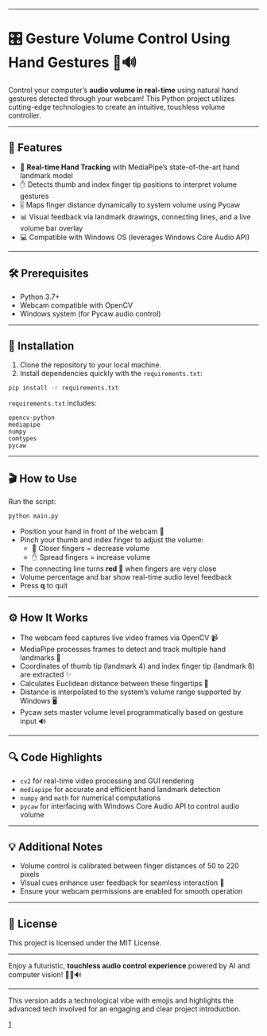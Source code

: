 ***

# 🎛️ Gesture Volume Control Using Hand Gestures 🤚🔊

Control your computer’s **audio volume in real-time** using natural hand gestures detected through your webcam! This Python project utilizes cutting-edge technologies to create an intuitive, touchless volume controller.

***

## 🚀 Features

- 🤖 **Real-time Hand Tracking** with MediaPipe’s state-of-the-art hand landmark model  
- ✋ Detects thumb and index finger tip positions to interpret volume gestures  
- 🎚️ Maps finger distance dynamically to system volume using Pycaw  
- 📊 Visual feedback via landmark drawings, connecting lines, and a live volume bar overlay  
- 💻 Compatible with Windows OS (leverages Windows Core Audio API)  

***

## 🛠️ Prerequisites

- Python 3.7+  
- Webcam compatible with OpenCV  
- Windows system (for Pycaw audio control)  

***

## 🧩 Installation

1. Clone the repository to your local machine.  
2. Install dependencies quickly with the `requirements.txt`:  

```bash
pip install -r requirements.txt
```

`requirements.txt` includes:  
```
opencv-python
mediapipe
numpy
comtypes
pycaw
```

***

## 🎬 How to Use

Run the script:

```bash
python main.py
```

- Position your hand in front of the webcam 🤳  
- Pinch your thumb and index finger to adjust the volume:  
   - 🤏 Closer fingers = decrease volume  
   - ✋ Spread fingers = increase volume  
- The connecting line turns **red 🔴** when fingers are very close  
- Volume percentage and bar show real-time audio level feedback  
- Press **q** to quit  

***

## ⚙️ How It Works

- The webcam feed captures live video frames via OpenCV 📹  
- MediaPipe processes frames to detect and track multiple hand landmarks 🤖  
- Coordinates of thumb tip (landmark 4) and index finger tip (landmark 8) are extracted ✨  
- Calculates Euclidean distance between these fingertips 🔢  
- Distance is interpolated to the system’s volume range supported by Windows 🖥️  
- Pycaw sets master volume level programmatically based on gesture input 🔊  

***

## 🔍 Code Highlights

- `cv2` for real-time video processing and GUI rendering  
- `mediapipe` for accurate and efficient hand landmark detection  
- `numpy` and `math` for numerical computations  
- `pycaw` for interfacing with Windows Core Audio API to control audio volume  

***

## 💡 Additional Notes

- Volume control is calibrated between finger distances of 50 to 220 pixels  
- Visual cues enhance user feedback for seamless interaction 🚦  
- Ensure your webcam permissions are enabled for smooth operation  

***

## 📜 License

This project is licensed under the MIT License.

***

Enjoy a futuristic, **touchless audio control experience** powered by AI and computer vision! 🤖✨🔊

***

This version adds a technological vibe with emojis and highlights the advanced tech involved for an engaging and clear project introduction.

[1](https://ppl-ai-file-upload.s3.amazonaws.com/web/direct-files/attachments/55451611/76a75eee-3983-4dfe-a824-3c1d9a54e1b4/main.py)

